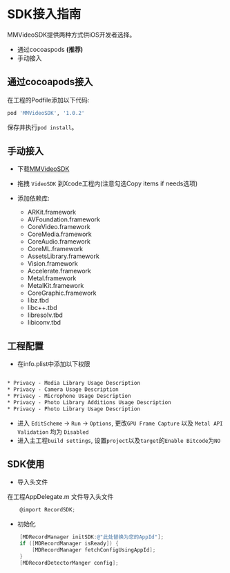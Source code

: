 # SDK接入指南

MMVideoSDK提供两种方式供iOS开发者选择。

* 通过cocoaspods **(推荐)**
* 手动接入

## 通过cocoapods接入

在工程的Podfile添加以下代码:

```ruby
pod 'MMVideoSDK', '1.0.2'
```

保存并执行`pod install`。

## 手动接入

* 下载[MMVideoSDK](https://github.com/cosmos33/MMVideoSDK--iOS)
* 拖拽 `VideoSDK` 到Xcode工程内(注意勾选Copy items if needs选项)
* 添加依赖库:

    * ARKit.framework
    * AVFoundation.framework
    * CoreVideo.framework
    * CoreMedia.framework
    * CoreAudio.framework
    * CoreML.framework
    * AssetsLibrary.framework
    * Vision.framework
    * Accelerate.framework
    * Metal.framework
    * MetalKit.framework
    * CoreGraphic.framework
    * libz.tbd
    * libc++.tbd
    * libresolv.tbd
    * libiconv.tbd
  
## 工程配置

* 在info.plist中添加以下权限

```xml

* Privacy - Media Library Usage Description
* Privacy - Camera Usage Description
* Privacy - Microphone Usage Description
* Privacy - Photo Library Additions Usage Description
* Privacy - Photo Library Usage Description

```

* 进入 `EditScheme` -> `Run` -> `Options`, 更改`GPU Frame Capture` 以及 `Metal API Validation` 均为 `Disabled`
* 进入主工程`build settings`, 设置`project`以及`target`的`Enable Bitcode`为`NO`

## SDK使用

* 导入头文件

在工程AppDelegate.m 文件导入头文件

```objective-c
    @import RecordSDK;
```

* 初始化

```objective-c
    [MDRecordManager initSDK:@"此处替换为您的AppId"];
    if ([MDRecordManager isReady]) {
        [MDRecordManager fetchConfigUsingAppId];
    }
    [MDRecordDetectorManger config];
```